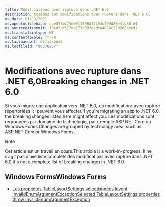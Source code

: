 ```yaml
---
title: Modifications avec rupture dans .NET 6,0
description: Accédez aux modifications avec rupture dans .NET 6,0.
ms.date: 01/18/2021
ms.openlocfilehash: cbe598e274e0911798d1710dc499d20e4fd50f64
ms.sourcegitcommit: f8cd3ef517ee177c99feed944824c27d208cc0d1
ms.translationtype: MT
ms.contentlocale: fr-FR
ms.lasthandoff: 01/19/2021
ms.locfileid: "98570267"
---
```

# <a name="breaking-changes-in-net-60"></a><span data-ttu-id="fd38f-103">Modifications avec rupture dans .NET 6,0</span><span class="sxs-lookup"><span data-stu-id="fd38f-103">Breaking changes in .NET 6.0</span></span>

<span data-ttu-id="fd38f-104">Si vous migrez une application vers .NET 6,0, les modifications avec rupture répertoriées ici peuvent vous affecter.</span><span class="sxs-lookup"><span data-stu-id="fd38f-104">If you're migrating an app to .NET 6.0, the breaking changes listed here might affect you.</span></span> <span data-ttu-id="fd38f-105">Les modifications sont regroupées par domaine de technologie, par exemple ASP.NET Core ou Windows Forms.</span><span class="sxs-lookup"><span data-stu-id="fd38f-105">Changes are grouped by technology area, such as ASP.NET Core or Windows Forms.</span></span>

> [!NOTE]
> <span data-ttu-id="fd38f-106">Cet article est un travail en cours.</span><span class="sxs-lookup"><span data-stu-id="fd38f-106">This article is a work-in-progress.</span></span> <span data-ttu-id="fd38f-107">Il ne s’agit pas d’une liste complète des modifications avec rupture dans .NET 6,0.</span><span class="sxs-lookup"><span data-stu-id="fd38f-107">It's not a complete list of breaking changes in .NET 6.0.</span></span>

## <a name="windows-forms"></a><span data-ttu-id="fd38f-108">Windows Forms</span><span class="sxs-lookup"><span data-stu-id="fd38f-108">Windows Forms</span></span>

- [<span data-ttu-id="fd38f-109">Les propriétés TableLayoutSettings sélectionnées lèvent InvalidEnumArgumentException</span><span class="sxs-lookup"><span data-stu-id="fd38f-109">Selected TableLayoutSettings properties throw InvalidEnumArgumentException</span></span>](windows-forms/6.0/tablelayoutsettings-apis-throw-invalidenumargumentexception.md)
